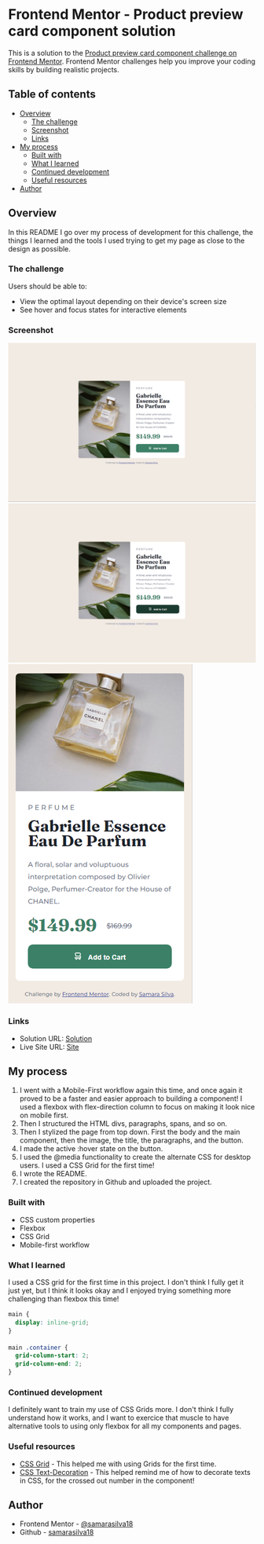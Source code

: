 # Frontend Mentor - Product preview card component solution

This is a solution to the [Product preview card component challenge on Frontend Mentor](https://www.frontendmentor.io/challenges/product-preview-card-component-GO7UmttRfa). Frontend Mentor challenges help you improve your coding skills by building realistic projects. 

## Table of contents

- [Overview](#overview)
  - [The challenge](#the-challenge)
  - [Screenshot](#screenshot)
  - [Links](#links)
- [My process](#my-process)
  - [Built with](#built-with)
  - [What I learned](#what-i-learned)
  - [Continued development](#continued-development)
  - [Useful resources](#useful-resources)
- [Author](#author)

## Overview

In this README I go over my process of development for this challenge, the things I learned and the tools I used trying to get my page as close to the design as possible.

### The challenge

Users should be able to:

- View the optimal layout depending on their device's screen size
- See hover and focus states for interactive elements

### Screenshot

![](./css/images/screenshot.png)
![](./css/images/screenshot-active.png)
![](./css/images/screenshot-mobile.png)

### Links

- Solution URL: [Solution](https://www.frontendmentor.io/solutions/responsive-solution-using-css-grid-and-flexbox-beS9954X7j)
- Live Site URL: [Site](https://samarasilva18.github.io/product-preview-card-component/)

## My process

1. I went with a Mobile-First workflow again this time, and once again it proved to be a faster and easier approach to building a component! I used a flexbox with flex-direction column to focus on making it look nice on mobile first.
2. Then I structured the HTML divs, paragraphs, spans, and so on.
3. Then I stylized the page from top down. First the body and the main component, then the image, the title, the paragraphs, and the button.
4. I made the active :hover state on the button.
5. I used the @media functionality to create the alternate CSS for desktop users. I used a CSS Grid for the first time!
6. I wrote the README.
7. I created the repository in Github and uploaded the project.

### Built with

- CSS custom properties
- Flexbox
- CSS Grid
- Mobile-first workflow

### What I learned

I used a CSS grid for the first time in this project. I don't think I fully get it just yet, but I think it looks okay and I enjoyed trying something more challenging than flexbox this time!

```css
main {
  display: inline-grid;
}

main .container {
  grid-column-start: 2;
  grid-column-end: 2;
}
```

### Continued development

I definitely want to train my use of CSS Grids more. I don't think I fully understand how it works, and I want to exercice that muscle to have alternative tools to using only flexbox for all my components and pages.

### Useful resources

- [CSS Grid](https://www.w3schools.com/css/css_grid.asp) - This helped me with using Grids for the first time.
- [CSS Text-Decoration](https://www.w3schools.com/cssref/pr_text_text-decoration.php) - This helped remind me of how to decorate texts in CSS, for the crossed out number in the component!

## Author

- Frontend Mentor - [@samarasilva18](https://www.frontendmentor.io/profile/samarasilva18)
- Github - [samarasilva18](https://github.com/samarasilva18)